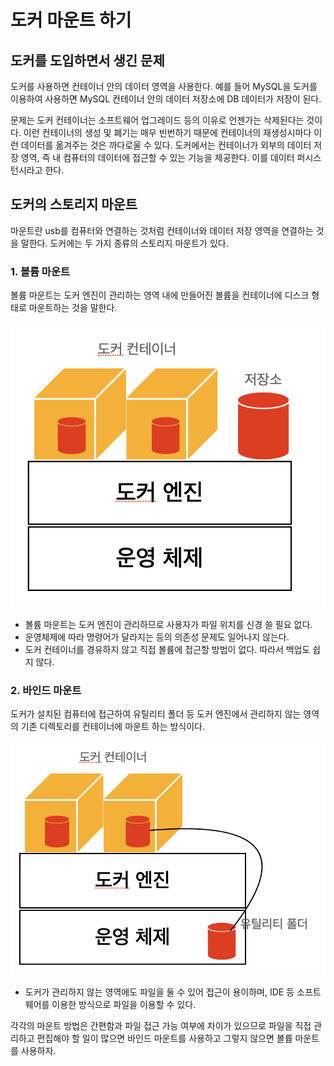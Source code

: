 # 도커 마운트 하기
## 도커를 도입하면서 생긴 문제
   도커를 사용하면 컨테이너 안의 데이터 영역을 사용한다. 예를 들어 MySQL을 도커를 이용하여 사용하면 MySQL 컨테이너 안의 데이터 저장소에 DB 데이터가 저장이 된다.
   
문제는 도커 컨테이너는 소프트웨어 업그레이드 등의 이유로 언젠가는 삭제된다는 것이다. 이런 컨테이너의 생성 및 폐기는 매우 빈번하기 때문에 컨테이너의 재생성시마다 이런 데이터를
옮겨주는 것은 까다로울 수 있다. 도커에서는 컨테이너가 외부의 데이터 저장 영역, 즉 내 컴퓨터의 데이터에 접근할 수 있는 기능을 제공한다. 이를 데이터 퍼시스턴시라고 한다.

## 도커의 스토리지 마운트
   마운트란 usb를 컴퓨터와 연결하는 것처럼 컨테이너와 데이터 저장 영역을 연결하는 것을 말한다. 도커에는 두 가지 종류의 스토리지 마운트가 있다. 
   
### 1. 볼륨 마운트 
   볼륨 마운트는 도커 엔진이 관리하는 영역 내에 만들어진 볼륨을 컨테이너에 디스크 형태로 마운트하는 것을 말한다.

<img src="./images/volume_mount.png">

- 볼륨 마운트는 도커 엔진이 관리하므로 사용자가 파일 위치를 신경 쓸 필요 없다.
- 운영체제에 따라 명령어가 달라지는 등의 의존성 문제도 일어나지 않는다.
- 도커 컨테이너를 경유하지 않고 직접 볼륨에 접근할 방법이 없다. 따라서 백업도 쉽지 않다.


### 2. 바인드 마운트
   도커가 설치된 컴퓨터에 접근하여 유틸리티 폴더 등 도커 엔진에서 관리하지 않는 영역의 기존 디렉토리를 컨테이너에 마운트 하는 방식이다.

<img src="./images/bind_mount.png">

- 도커가 관리하지 않는 영역에도 파일을 둘 수 있어 접근이 용이하며, IDE 등 소프트웨어를 이용한 방식으로 파일을 이용할 수 있다.

각각의 마운트 방법은 간편함과 파일 접근 가능 여부에 차이가 있으므로 파일을 직접 관리하고 편집해야 할 일이 많으면 바인드 마운트를 사용하고
그렇지 않으면 볼륨 마운트를 사용하자.


 